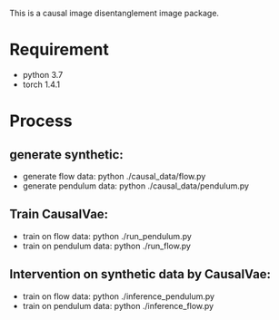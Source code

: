 This is a causal image disentanglement image package. 

# Requirement
- python 3.7
- torch 1.4.1

# Process
## generate synthetic: 
- generate flow data: python ./causal_data/flow.py
- generate pendulum data: python ./causal_data/pendulum.py

## Train CausalVae:
- train on flow data: python ./run_pendulum.py
- train on pendulum data: python ./run_flow.py

## Intervention on synthetic data by CausalVae:
- train on flow data: python ./inference_pendulum.py
- train on pendulum data: python ./inference_flow.py